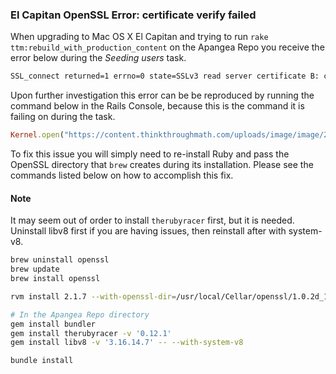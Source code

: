 ### El Capitan OpenSSL Error: certificate verify failed

When upgrading to Mac OS X El Capitan and trying to run `rake ttm:rebuild_with_production_content` on the Apangea Repo you receive the error below during the _Seeding users_ task.

```bash
SSL_connect returned=1 errno=0 state=SSLv3 read server certificate B: certificate verify failed
```

Upon further investigation this error can be be reproduced by running the command below in the Rails Console, because this is the command it is failing on during the task.

```ruby
Kernel.open("https://content.thinkthroughmath.com/uploads/image/image/20148/gamer-large.png")
```

To fix this issue you will simply need to re-install Ruby and pass the OpenSSL directory that `brew` creates during its installation. Please see the commands listed below on how to accomplish this fix.

#### Note
It may seem out of order to install `therubyracer` first, but it is needed.  Uninstall libv8 first if you are having issues, then reinstall after with system-v8.

```bash
brew uninstall openssl
brew update
brew install openssl

rvm install 2.1.7 --with-openssl-dir=/usr/local/Cellar/openssl/1.0.2d_1  # OpenSSL Directory that brew installed into from the previous step

# In the Apangea Repo directory
gem install bundler
gem install therubyracer -v '0.12.1'
gem install libv8 -v '3.16.14.7' -- --with-system-v8

bundle install
```
